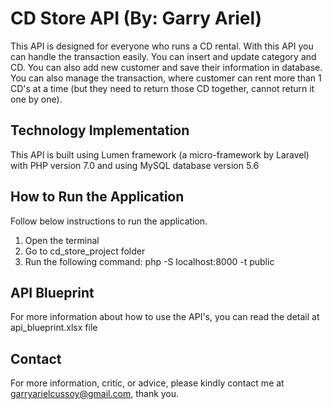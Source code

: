 # CD Store API (By: Garry Ariel)
This API is designed for everyone who runs a CD rental. With this API you can handle the transaction easily. You can insert and update category and CD. You can also add new customer and save their information in database. You can also manage the transaction, where customer can rent more than 1 CD's at a time (but they need to return those CD together, cannot return it one by one).

## Technology Implementation
This API is built using Lumen framework (a micro-framework by Laravel) with PHP version 7.0 and using MySQL database version 5.6

## How to Run the Application
Follow below instructions to run the application.
1. Open the terminal
2. Go to cd_store_project folder
3. Run the following command: php -S localhost:8000 -t public

## API Blueprint
For more information about how to use the API's, you can read the detail at api_blueprint.xlsx file

## Contact
For more information, critic, or advice, please kindly contact me at garryarielcussoy@gmail.com, thank you.